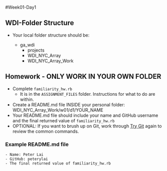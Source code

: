 #Week01-Day1

## WDI-Folder Structure
- Your local folder structure should be:

    - ga_wdi
        - projects
        - WDI_NYC_Array
        - WDI_NYC_Array_Work

## Homework - ONLY WORK IN YOUR OWN FOLDER
- Complete `familiarity_hw.rb`
  - It is in the `ASSIGNMENT_FILES` folder. Instructions for what to do are within.
- Create a README.md file INSIDE your personal folder: WDI_NYC_Array_Work/w01/d1/YOUR_NAME
- Your README.md file should include your name and GitHub username and the final returned value of  `familiarity_hw.rb`
- OPTIONAL: If you want to brush up on Git, work through [Try Git](try.github.io) again to review the common commands.

### Example README.md file
    - Name: Peter Lai
    - GitHub: peterylai
    - The final returned value of familiarity_hw.rb
